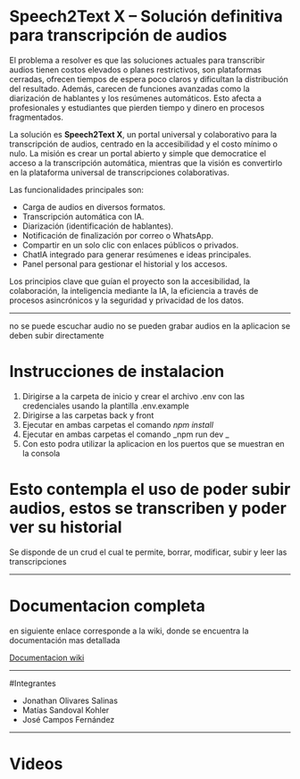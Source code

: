 # Speech2Text X – Solución definitiva para transcripción de audios

El problema a resolver es que las soluciones actuales para transcribir audios tienen costos elevados o planes restrictivos, son plataformas cerradas, ofrecen tiempos de espera poco claros y dificultan la distribución del resultado. Además, carecen de funciones avanzadas como la diarización de hablantes y los resúmenes automáticos. Esto afecta a profesionales y estudiantes que pierden tiempo y dinero en procesos fragmentados.

La solución es **Speech2Text X**, un portal universal y colaborativo para la transcripción de audios, centrado en la accesibilidad y el costo mínimo o nulo. La misión es crear un portal abierto y simple que democratice el acceso a la transcripción automática, mientras que la visión es convertirlo en la plataforma universal de transcripciones colaborativas.

Las funcionalidades principales son:

* Carga de audios en diversos formatos.
* Transcripción automática con IA.
* Diarización (identificación de hablantes).
* Notificación de finalización por correo o WhatsApp.
* Compartir en un solo clic con enlaces públicos o privados.
* ChatIA integrado para generar resúmenes e ideas principales.
* Panel personal para gestionar el historial y los accesos.

Los principios clave que guían el proyecto son la accesibilidad, la colaboración, la inteligencia mediante la IA, la eficiencia a través de procesos asincrónicos y la seguridad y privacidad de los datos.

***


no se puede escuchar audio
no se pueden grabar audios en la aplicacion se deben subir directamente

# Instrucciones de instalacion
1. Dirigirse a la carpeta de inicio y crear el archivo .env con las credenciales usando la plantilla .env.example
1. Dirigirse a las carpetas back y front
1. Ejecutar en ambas carpetas el comando _npm install_
1. Ejecutar en ambas carpetas el comando _npm run dev _
1. Con esto podra utilizar la aplicacion en los puertos que se muestran en la consola

# Esto contempla el uso de poder subir audios, estos se transcriben y poder ver su historial
Se disponde de un crud el cual te permite, borrar, modificar, subir y leer las transcripciones

***

# Documentacion completa

en siguiente enlace corresponde a la wiki, donde se encuentra la documentación mas detallada

[Documentacion wiki](https://github.com/Equipo-4-INF331/Speech2Text-X/wiki)

***

#Integrantes
* Jonathan Olivares Salinas
* Matías Sandoval Kohler
* José Campos Fernández

***

# Videos

